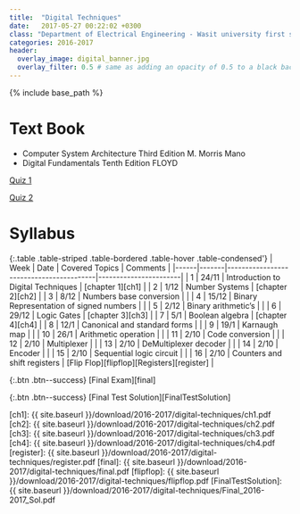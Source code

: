 ```yaml
---
title:  "Digital Techniques"
date:   2017-05-27 00:22:02 +0300
class: "Department of Electrical Engineering - Wasit university first stage"
categories: 2016-2017
header:
  overlay_image: digital_banner.jpg
  overlay_filter: 0.5 # same as adding an opacity of 0.5 to a black background
---
```


{% include base_path %}

# Text Book
 * Computer System Architecture Third Edition M. Morris Mano
 * Digital Fundamentals  Tenth Edition   FLOYD

[Quiz 1](/2016-2017/Digital-Techniques/quiz1)

[Quiz 2](/2016-2017/Digital-Techniques/quiz2)

# Syllabus

{:.table .table-striped .table-bordered .table-hover .table-condensed'}
| Week | Date  | Covered Topics                          | Comments              |
|------|-------|-----------------------------------------|-----------------------|
| 1    | 24/11 | Introduction to Digital Techniques      | [chapter 1][ch1]      |
| 2    | 1/12  | Number Systems                          | [chapter 2][ch2]      |
| 3    | 8/12  | Numbers base conversion                 |                       |
| 4    | 15/12 | Binary Representation of signed numbers |                       |
| 5    | 2/12  | Binary arithmetic’s                     |                       |
| 6    | 29/12 | Logic Gates                             | [chapter 3][ch3]      |
| 7    | 5/1   | Boolean algebra                         | [chapter 4][ch4]      |
| 8    | 12/1  | Canonical and standard forms            |                       |
| 9    | 19/1  | Karnaugh map                            |                       |
| 10   | 26/1  | Arithmetic operation                    |                       |
| 11   | 2/10  | Code conversion                         |                       |
| 12   | 2/10  | Multiplexer                             |                       |
| 13   | 2/10  | DeMultiplexer decoder                   |                       |
| 14   | 2/10  | Encoder                                 |                       |
| 15   | 2/10  | Sequential logic circuit                |                       |
| 16   | 2/10  | Counters and shift registers            | [Flip Flop][flipflop][Registers][register] |

{:.btn .btn--success}
[Final Exam][final]

{:.btn .btn--success}
[Final Test Solution][FinalTestSolution]

[ch1]: {{ site.baseurl }}/download/2016-2017/digital-techniques/ch1.pdf
[ch2]: {{ site.baseurl }}/download/2016-2017/digital-techniques/ch2.pdf
[ch3]: {{ site.baseurl }}/download/2016-2017/digital-techniques/ch3.pdf
[ch4]: {{ site.baseurl }}/download/2016-2017/digital-techniques/ch4.pdf
[register]: {{ site.baseurl }}/download/2016-2017/digital-techniques/register.pdf
[final]: {{ site.baseurl }}/download/2016-2017/digital-techniques/final.pdf
[flipflop]: {{ site.baseurl }}/download/2016-2017/digital-techniques/flipflop.pdf
[FinalTestSolution]: {{ site.baseurl }}/download/2016-2017/digital-techniques/Final_2016-2017_Sol.pdf
